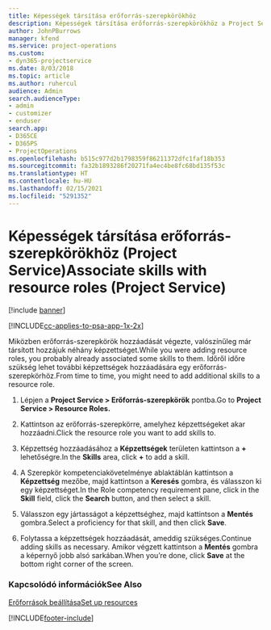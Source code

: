 ```yaml
---
title: Képességek társítása erőforrás-szerepkörökhöz
description: Képességek társítása erőforrás-szerepkörökhöz a Project Service szolgáltatásban
author: JohnPBurrows
manager: kfend
ms.service: project-operations
ms.custom:
- dyn365-projectservice
ms.date: 8/03/2018
ms.topic: article
ms.author: ruhercul
audience: Admin
search.audienceType:
- admin
- customizer
- enduser
search.app:
- D365CE
- D365PS
- ProjectOperations
ms.openlocfilehash: b515c977d2b1798359f86211372dfc1faf18b353
ms.sourcegitcommit: fa32b1893286f20271fa4ec4be8fc68bd135f53c
ms.translationtype: HT
ms.contentlocale: hu-HU
ms.lasthandoff: 02/15/2021
ms.locfileid: "5291352"
---
```

# <a name="associate-skills-with-resource-roles-project-service"></a><span data-ttu-id="eba22-103">Képességek társítása erőforrás-szerepkörökhöz (Project Service)</span><span class="sxs-lookup"><span data-stu-id="eba22-103">Associate skills with resource roles (Project Service)</span></span>

[!include [banner](../includes/psa-now-project-operations.md)]

[!INCLUDE[cc-applies-to-psa-app-1x-2x](../includes/cc-applies-to-psa-app-1x-2x.md)]

<span data-ttu-id="eba22-104">Miközben erőforrás-szerepkörök hozzáadását végezte, valószínűleg már társított hozzájuk néhány képzettséget.</span><span class="sxs-lookup"><span data-stu-id="eba22-104">While you were adding resource roles, you probably already associated some skills to them.</span></span> <span data-ttu-id="eba22-105">Időről időre szükség lehet további képzettségek hozzáadására egy erőforrás-szerepkörhöz.</span><span class="sxs-lookup"><span data-stu-id="eba22-105">From time to time, you might need to add additional skills to a resource role.</span></span>  
  
1.  <span data-ttu-id="eba22-106">Lépjen a **Project Service > Erőforrás-szerepkörök** pontba.</span><span class="sxs-lookup"><span data-stu-id="eba22-106">Go to **Project Service > Resource Roles.**</span></span>  
  
2.  <span data-ttu-id="eba22-107">Kattintson az erőforrás-szerepkörre, amelyhez képzettségeket akar hozzáadni.</span><span class="sxs-lookup"><span data-stu-id="eba22-107">Click the resource role you want to add skills to.</span></span>  
  
3.  <span data-ttu-id="eba22-108">Képzettség hozzáadásához a **Képzettségek** területen kattintson a **+** lehetőségre.</span><span class="sxs-lookup"><span data-stu-id="eba22-108">In the **Skills** area, click **+** to add a skill.</span></span>  
  
4.  <span data-ttu-id="eba22-109">A Szerepkör kompetenciakövetelménye ablaktáblán kattintson a **Képzettség** mezőbe, majd kattintson a **Keresés** gombra, és válasszon ki egy képzettséget.</span><span class="sxs-lookup"><span data-stu-id="eba22-109">In the Role competency requirement pane, click in the **Skill** field, click the **Search** button,  and then select a skill.</span></span>  
  
5.  <span data-ttu-id="eba22-110">Válasszon egy jártasságot a képzettséghez, majd kattintson a **Mentés** gombra.</span><span class="sxs-lookup"><span data-stu-id="eba22-110">Select a proficiency for that skill, and then click **Save**.</span></span>  
  
6.  <span data-ttu-id="eba22-111">Folytassa a képzettségek hozzáadását, ameddig szükséges.</span><span class="sxs-lookup"><span data-stu-id="eba22-111">Continue adding skills as necessary.</span></span> <span data-ttu-id="eba22-112">Amikor végzett kattintson a **Mentés** gombra a képernyő jobb alsó sarkában.</span><span class="sxs-lookup"><span data-stu-id="eba22-112">When you’re done, click **Save** at the bottom right corner of the screen.</span></span>  
  
### <a name="see-also"></a><span data-ttu-id="eba22-113">Kapcsolódó információk</span><span class="sxs-lookup"><span data-stu-id="eba22-113">See Also</span></span>  
 [<span data-ttu-id="eba22-114">Erőforrások beállítása</span><span class="sxs-lookup"><span data-stu-id="eba22-114">Set up resources</span></span>](../psa/set-up-resources.md)


[!INCLUDE[footer-include](../includes/footer-banner.md)]